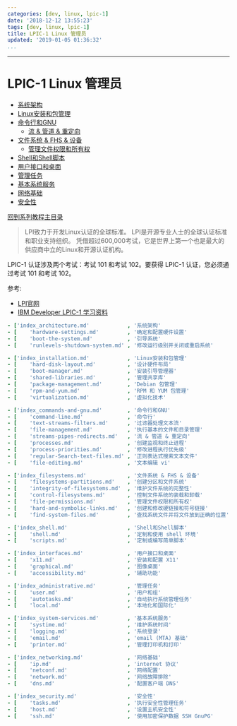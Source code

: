```yaml
---
categories: [dev, linux, lpic-1]
date: '2018-12-12 13:55:23'
tags: [dev, linux, lpic-1]
title: LPIC-1 Linux 管理员
updated: '2019-01-05 01:36:32'
...
```

---
# LPIC-1 Linux 管理员
<!-- MarkdownTOCs -->

- [系统架构](./architecture/index_architecture.md "System Architecture")
- [Linux安装和包管理](./installation/index_installation.md "Linux Installation and Package Management")
- [命令行和GNU](./commands-and-gnu/index_commands-and-gnu.md "GNU and Unix Commands")
    - [流 & 管道 & 重定向](./commands-and-gnu/streams-pipes-redirects.md "04 streams & pipes & redirects")
- [文件系统 & FHS & 设备](./filesystems/index_filesystems.md "Devices & Linux Filesystems & Filesystem Hierarchy Standard")
    - [管理文件权限和所有权](./filesystems/file-permissions.md "04 Manage file permissions and ownership")
- [Shell和Shell脚本](./shell/index_shell.md "Shells and Shell Scripting")
- [用户接口和桌面](./interfaces/index_interfaces.md "Interfaces and Desktops")
- [管理任务](./administrative/index_administrative.md "Administrative Tasks")
- [基本系统服务](./system-services/index_system-services.md "Essential System Services")
- [网络基础](./networking/index_networking.md "Networking Fundamentals")
- [安全性](./security/index_security.md "Security")

<!-- /MarkdownTOCs -->
[回到系列教程主目录](./index.md)

> LPI致力于开发Linux认证的全球标准。
> LPI是开源专业人士的全球认证标准和职业支持组织。 
> 凭借超过600,000考试，它是世界上第一个也是最大的供应商中立的Linux和开源认证机构。

LPIC-1 认证涉及两个考试：考试 101 和考试 102。要获得 LPIC-1 认证，您必须通过考试 101 和考试 102。

参考:
-   [LPI官网](https://www.lpi.org/zh-CN/)
-   [IBM Developer LPIC-1 学习资料](https://www.ibm.com/developerworks/cn/linux/l-lpic1-v3-map/)

```yaml
- ['index_architecture.md'            , '系统架构'                           , 'System Architecture']
- [    'hardware-settings.md'         , '确定和配置硬件设置'                 , '01 Determine and configure hardware settings']
- [    'boot-the-system.md'           , '引导系统'                           , '02 Boot the system']
- [    'runlevels-shutdown-system.md' , '修改运行级别并关闭或重启系统'       , '03 Change runlevels boot targets and shutdown or reboot system']

- ['index_installation.md'            , 'Linux安装和包管理'                  , 'Linux Installation and Package Management']
- [    'hard-disk-layout.md'          , '设计硬件布局'                       , '01 Design hard disk layout']
- [    'boot-manager.md'              , '安装引导管理器'                     , '02 Install a boot manager']
- [    'shared-libraries.md'          , '管理共享库'                         , '03 Manage shared libraries']
- [    'package-management.md'        , 'Debian 包管理'                      , '04 Use Debian package management']
- [    'rpm-and-yum.md'               , 'RPM 和 YUM 包管理'                  , '05 Use RPM and YUM package management']
- [    'virtualization.md'            , '虚拟化技术'                         , '06 Linux as a virtualization guest']

- ['index_commands-and-gnu.md'        , '命令行和GNU'                        , 'GNU and Unix Commands']
- [    'command-line.md'              , '命令行'                             , '01 Work on the command line']
- [    'text-streams-filters.md'      , '过滤器处理文本流'                   , '02 Process text streams using filters']
- [    'file-management.md'           , '执行基本的文件和目录管理'           , '03 Perform basic file management']
- [    'streams-pipes-redirects.md'   , '流 & 管道 & 重定向'                 , '04 streams & pipes & redirects']
- [    'processes.md'                 , '创建监视和终止进程'                 , '05 Create monitor and kill processes']
- [    'process-priorities.md'        , '修改进程执行优先级'                 , '06 Modify process execution priorities']
- [    'regular-Search-text-files.md' , '正则表达式搜索文本文件'             , '07 Search text files using regular expressions']
- [    'file-editing.md'              , '文本编辑 vi'                        , '08 Basic file editing']

- ['index_filesystems.md'             , '文件系统 & FHS & 设备'              , 'Devices & Linux Filesystems & Filesystem Hierarchy Standard']
- [    'filesystems-partitions.md'    , '创建分区和文件系统'                 , '01 Create partitions and filesystems']
- [    'integrity-of-filesystems.md'  , '维护文件系统的完整性'               , '02 Maintain the integrity of filesystems']
- [    'control-filesystems.md'       , '控制文件系统的装载和卸载'           , '03 Control mounting and unmounting of filesystems']
- [    'file-permissions.md'          , '管理文件权限和所有权'               , '04 Manage file permissions and ownership']
- [    'hard-and-symbolic-links.md'   , '创建和修改硬链接和符号链接'         , '05 Create and change hard and symbolic links']
- [    'find-system-files.md'         , '查找系统文件并将文件放到正确的位置' , '06 Find system files and place files in the correct location']

- ['index_shell.md'                   , 'Shell和Shell脚本'                   , 'Shells and Shell Scripting']
- [    'shell.md'                     , '定制和使用 shell 环境'              , '01 Customize and use the shell environment']
- [    'scripts.md'                   , '定制或编写简单脚本'                 , '02 Customize or write simple scripts']

- ['index_interfaces.md'              , '用户接口和桌面'                     , 'Interfaces and Desktops']
- [    'x11.md'                       , '安装和配置 X11'                     , '01 Install and configure X11']
- [    'graphical.md'                 , '图像桌面'                           , '02 Graphical Desktops']
- [    'accessibility.md'             , '辅助功能'                           , '03 Accessibility']

- ['index_administrative.md'          , '管理任务'                           , 'Administrative Tasks']
- [    'user.md'                      , '用户和组'                           , '01 Manage user and group accounts and related system files']
- [    'autotasks.md'                 , '自动执行系统管理任务'               , '02 Automate system administration tasks by scheduling jobs']
- [    'local.md'                     , '本地化和国际化'                     , '03 Localisation and internationalisation']

- ['index_system-services.md'         , '基本系统服务'                       , 'Essential System Services']
- [    'systime.md'                   , '维护系统时间'                       , '01 Maintain system time']
- [    'logging.md'                   , '系统登录'                           , '02 System logging']
- [    'email.md'                     , 'email (MTA) 基础'                   , '03 Mail Transfer Agent (MTA) basics']
- [    'printer.md'                   , '管理打印机和打印'                   , '04 Manage printers and printing']

- ['index_networking.md'              , '网络基础'                           , 'Networking Fundamentals']
- [    'ip.md'                        , 'internet 协议'                      , '01 Fundamentals of internet protocols']
- [    'netconf.md'                   , '网络配置'                           , '02 Persistent network configuration']
- [    'network.md'                   , '网络故障排除'                       , '03 Basic network troubleshooting']
- [    'dns.md'                       , '配置客户端 DNS'                     , '04 Configure client side DNS']

- ['index_security.md'                , '安全性'                             , 'Security']
- [    'tasks.md'                     , '执行安全性管理任务'                 , '01 Perform security administration tasks']
- [    'host.md'                      , '设置主机安全性'                     , '02 Setup host security']
- [    'ssh.md'                       , '使用加密保护数据 SSH GnuPG'         , '03 Securing data with encryption']
```

